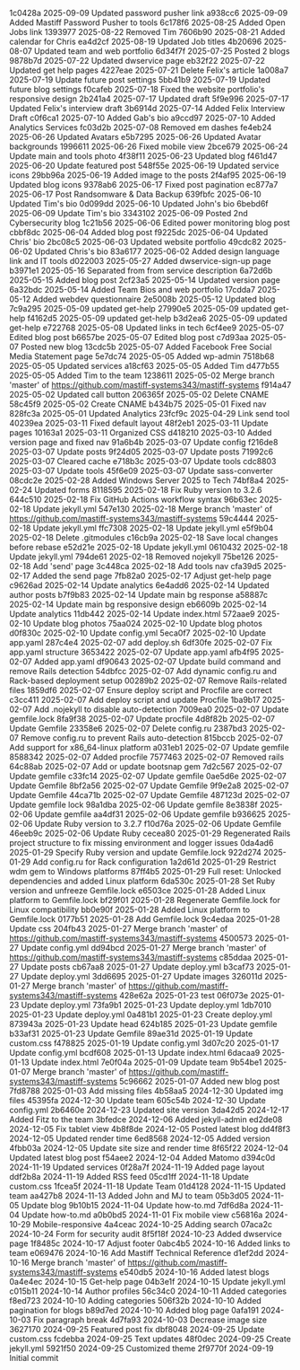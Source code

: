 1c0428a 2025-09-09 Updated password pusher link
a938cc6 2025-09-09 Added Mastiff Password Pusher to tools
6c178f6 2025-08-25 Added Open Jobs link
1393977 2025-08-22 Removed Tim
7606b90 2025-08-21 Added calendar for Chris
ea4d2cf 2025-08-19 Updated Job titles
4b20696 2025-08-07 Updated team and web portfolio
6d34f7f 2025-07-25 Posted 2 blogs
9878b7d 2025-07-22 Updated dwservice page
eb32f22 2025-07-22 Updated get help pages
4227eae 2025-07-21 Delete Felix's article
1a008a7 2025-07-19 Update future post settings
5bb41b9 2025-07-19 Updated future blog settings
f0cafeb 2025-07-18 Fixed the website portfolio's responsive design
2b241a4 2025-07-17 Updated draft
5f9e996 2025-07-17 Updated Felix's interview draft
3b6914d 2025-07-14 Added Felix Interview Draft
c0f6ca1 2025-07-10 Added Gab's bio
a9ccd97 2025-07-10 Added Analytics Services
fc03d2b 2025-07-08 Removed em dashes
fe4eb24 2025-06-26 Updated Avatars
e5b7295 2025-06-26 Updated Avatar backgrounds
1996611 2025-06-26 Fixed mobile view
2bce679 2025-06-24 Update main and tools photo
4f38f11 2025-06-23 Updated blog
f461d47 2025-06-20 Update featured post
548f55e 2025-06-19 Updated service icons
29bb96a 2025-06-19 Added image to the posts
2f4af95 2025-06-19 Updated blog icons
9378ab6 2025-06-17 Fixed post pagination
ec877a7 2025-06-17 Post Randsomware & Data Backup
639fbfc 2025-06-10 Updated Tim's bio
0d099dd 2025-06-10 Updated John's bio
6bebd6f 2025-06-09 Update Tim's bio
3343102 2025-06-09 Posted 2nd Cybersecurity blog
1c21b56 2025-06-06 Edited power monitoring blog post
cbbf8dc 2025-06-04 Added blog post
f9225dc 2025-06-04 Updated Chris' bio
2bc08c5 2025-06-03 Updated website portfolio
49cdc82 2025-06-02 Updated Chris's bio
83a6177 2025-06-02 Added design language link and IT tools
d022003 2025-05-27 Added dwservice-sign-up page
b3971e1 2025-05-16 Separated from from service description
6a72d6b 2025-05-15 Added blog post
2cf23a5 2025-05-14 Updated version page
6a32bdc 2025-05-14 Added Team Bios and web portfolio
17cdda7 2025-05-12 Added webdev questionnaire
2e5008b 2025-05-12 Updated blog
7c9a295 2025-05-09 updated get-help
27990e5 2025-05-09 updated get-help
f4162d5 2025-05-09 updated get-help
b3d2ea6 2025-05-09 updated get-help
e722768 2025-05-08 Updated links in tech
6cf4ee9 2025-05-07 Edited blog post
b6657be 2025-05-07 Edited blog post
c7d93aa 2025-05-07 Posted new blog
13cdc5b 2025-05-07 Added Facebook Free Social Media Statement page
5e7dc74 2025-05-05 Added wp-admin
7518b68 2025-05-05 Updated services
a18cf63 2025-05-05 Added Tim
d477b55 2025-05-05 Added Tim to the team
1238611 2025-05-02 Merge branch 'master' of https://github.com/mastiff-systems343/mastiff-systems
f914a47 2025-05-02 Updated call button
206365f 2025-05-02 Delete CNAME
58c45f9 2025-05-02 Create CNAME
b434b75 2025-05-01 Fixed nav
828fc3a 2025-05-01 Updated Analytics
23fcf9c 2025-04-29 Link send tool
40239ea 2025-03-11 Fixed default layout
48f2eb1 2025-03-11 Update pages
10163a1 2025-03-11 Organized CSS
d418210 2025-03-10 Added version page and fixed nav
91a6b4b 2025-03-07 Update config
f216de8 2025-03-07 Update posts
9f24d05 2025-03-07 Update posts
71992c6 2025-03-07 Cleared cache
e718b3c 2025-03-07 Update tools
cdc8803 2025-03-07 Update tools
45f6e09 2025-03-07 Update sass-converter
08cdc2e 2025-02-28 Added Windows Server 2025 to Tech
74bf8a4 2025-02-24 Updated forms
8118595 2025-02-18 Fix Ruby version to 3.2.6
644c510 2025-02-18 Fix GitHub Actions workflow syntax
96b63ec 2025-02-18 Update jekyll.yml
547e130 2025-02-18 Merge branch 'master' of https://github.com/mastiff-systems343/mastiff-systems
59c4444 2025-02-18 Update jekyll.yml
ffc7308 2025-02-18 Update jekyll.yml
e5f9b04 2025-02-18 Delete .gitmodules
c16cb9a 2025-02-18 Save local changes before rebase
e52d21e 2025-02-18 Update jekyll.yml
0610432 2025-02-18 Update jekyll.yml
794de61 2025-02-18 Removed nojekyll
75be126 2025-02-18 Add 'send' page
3c448ca 2025-02-18 Add tools nav
cfa39d5 2025-02-17 Added the send page
7fb82a0 2025-02-17 Adjust get-help page
c9626ad 2025-02-14 Update analytics
6e4add6 2025-02-14 Updated author posts
b7f9b83 2025-02-14 Update main bg response
a58887c 2025-02-14 Update main bg responsive design
eb6609b 2025-02-14 Update analytics
11db442 2025-02-14 Update index.html
572aae9 2025-02-10 Update blog photos
75aa024 2025-02-10 Update blog photos
d0f830c 2025-02-10 Update config.yml
5eca0f7 2025-02-10 Update app.yaml
287c4e4 2025-02-07 add deploy.sh
6df30fe 2025-02-07 Fix app.yaml structure
3653422 2025-02-07 Update app.yaml
afb4f95 2025-02-07 Added app.yaml
df90643 2025-02-07 Update build command and remove Rails detection
54dbfcc 2025-02-07 Add dynamic config.ru and Rack-based deployment setup
00289b2 2025-02-07 Remove Rails-related files
1859df6 2025-02-07 Ensure deploy script and Procfile are correct
c3cc411 2025-02-07 Add deploy script and update Procfile
1ba9b17 2025-02-07 Add .nojekyll to disable auto-detection
7009ea0 2025-02-07 Update gemfile.lock
8fa9f38 2025-02-07 Update procfile
4d8f82b 2025-02-07 Update Gemfile
23358e6 2025-02-07 Delete config.ru
2387bd3 2025-02-07 Remove config.ru to prevent Rails auto-detection
815bccb 2025-02-07 Add support for x86_64-linux platform
a031eb1 2025-02-07 Update gemfile
8588342 2025-02-07 Added procfile
7577463 2025-02-07 Removed rails
64c88ab 2025-02-07 Add or update bootsnap gem
7d2c567 2025-02-07 Update gemfile
c33fc14 2025-02-07 Update gemfile
0ae5d6e 2025-02-07 Update Gemfile
8bf2a56 2025-02-07 Update Gemfile
9f9e2a8 2025-02-07 Update Gemfile
44ca71b 2025-02-07 Update Gemfile
487123d 2025-02-07 Update gemfile lock
98a1dba 2025-02-06 Update gemfile
8e3838f 2025-02-06 Update gemfile
aa4df31 2025-02-06 Update gemfile
b936625 2025-02-06 Update Ruby version to 3.2.7
f10d76a 2025-02-06 Update Gemfile
46eeb9c 2025-02-06 Update Ruby
cecea80 2025-01-29 Regenerated Rails project structure to fix missing environment and logger issues
0da4ad6 2025-01-29 Specify Ruby version and update Gemfile.lock
922d274 2025-01-29 Add config.ru for Rack configuration
1a2d61d 2025-01-29 Restrict wdm gem to Windows platforms
87ff4b5 2025-01-29 Full reset: Unlocked dependencies and added Linux platform
6da530c 2025-01-28 Set Ruby version and unfreeze Gemfile.lock
e6503ce 2025-01-28 Added Linux platform to Gemfile.lock
bf29f01 2025-01-28 Regenerate Gemfile.lock for Linux compatibility
bb0e90f 2025-01-28 Added Linux platform to Gemfile.lock
0177b51 2025-01-28 Add Gemfile.lock
9c4edaa 2025-01-28 Update css
204fb43 2025-01-27 Merge branch 'master' of https://github.com/mastiff-systems343/mastiff-systems
4500573 2025-01-27 Update config.yml
dd94bcd 2025-01-27 Merge branch 'master' of https://github.com/mastiff-systems343/mastiff-systems
c85ddaa 2025-01-27 Update posts
cb67aa8 2025-01-27 Update deploy.yml
b3caf73 2025-01-27 Update deploy.yml
3dd6695 2025-01-27 Update images
326011d 2025-01-27 Merge branch 'master' of https://github.com/mastiff-systems343/mastiff-systems
428e62a 2025-01-23 test
06f073e 2025-01-23 Update deploy.yml
73fa9b1 2025-01-23 Update deploy.yml
1db7010 2025-01-23 Update deploy.yml
0a481b1 2025-01-23 Create deploy.yml
873943a 2025-01-23 Update head
624b185 2025-01-23 Update gemfile
b33af31 2025-01-23 Update Gemfile
89ae31d 2025-01-19 Update custom.css
f478825 2025-01-19 Update config.yml
3d07c20 2025-01-17 Update config.yml
bcdf608 2025-01-13 Update index.html
6dacaa9 2025-01-13 Update index.html
7e0f04a 2025-01-09 Update team
9b54be1 2025-01-07 Merge branch 'master' of https://github.com/mastiff-systems343/mastiff-systems
5c96662 2025-01-07 Added new blog post
7fd8788 2025-01-03 Add missing files
4b58aa5 2024-12-30 Updated img files
45395fa 2024-12-30 Update team
605c54b 2024-12-30 Update config.yml
2b6460e 2024-12-23 Updated site version
3da42d5 2024-12-17 Added Fitz to the team
3bfedce 2024-12-06 Added jekyll-admin
ed2de08 2024-12-05 Fix tablet view
4b8f8de 2024-12-05 Posted latest blog
dd4f8f3 2024-12-05 Updated render time
6ed8568 2024-12-05 Added version
4fbb03a 2024-12-05 Update site size and render time
8f65f22 2024-12-04 Updated latest blog post
f54aee2 2024-12-04 Added Matomo
d394c0d 2024-11-19 Updated services
0f28a7f 2024-11-19 Added page layout
ddf2b8a 2024-11-19 Added RSS feed
05cd1ff 2024-11-18 Update custom.css
1fcea5f 2024-11-18 Update Team
01d4128 2024-11-15 Updated team
aa427b8 2024-11-13 Added John and MJ to team
05b3d05 2024-11-05 Update blog
9b10b15 2024-11-04 Update how-to.md
7df6d8a 2024-11-04 Update how-to.md
a0b0bd5 2024-11-01 Fix mobile view
c56816a 2024-10-29 Mobile-responsive
4a4ceac 2024-10-25 Adding search
07aca2c 2024-10-24 Form for security audit
8f5f18f 2024-10-23 Added dwservice page
1f8485c 2024-10-17 Adjust footer
0abc4b5 2024-10-16 Added links to team
e069476 2024-10-16 Add Mastiff Technical Reference
d1ef2dd 2024-10-16 Merge branch 'master' of https://github.com/mastiff-systems343/mastiff-systems
e540db5 2024-10-16 Added latest blogs
0a4e4ec 2024-10-15 Get-help page
04b3e1f 2024-10-15 Update jekyll.yml
c015b11 2024-10-14 Author profiles
56c34c0 2024-10-11 Added categories
f8ed723 2024-10-10 Adding categories
506f32b 2024-10-10 Added pagination for blogs
b89d7ed 2024-10-10 Added blog page
0afa191 2024-10-03 Fix paragraph break
4d7fa93 2024-10-03 Decrease image size
3627170 2024-09-25 Featured post fix
dbf8048 2024-09-25 Update custom.css
fcdebba 2024-09-25 Text updates
48f0dec 2024-09-25 Create jekyll.yml
5921f50 2024-09-25 Customized theme
2f9770f 2024-09-19 Initial commit